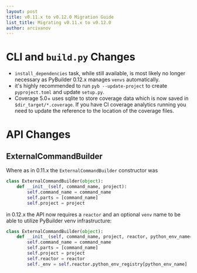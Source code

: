 ```yaml
---
layout: post
title: v0.11.x to v0.12.0 Migration Guide
list_title: Migrating v0.11.x to v0.12.0
author: arcivanov
---
```


# CLI and `build.py` Changes

* `install_dependencies` task, while still available, is most likely no longer necessary as PyBuilder 0.12.x manages 
`venvs` automatically.
* it's highly recommended to run `pyb --update-project` to create `pyproject.toml` and update `setup.py`.
* Coverage 5.0+ uses sqlite to store coverage data which is now saved in `$dir_target/*.coverage`. If you have CI 
coverage analytics running you need to update the reference to the location of the coverage files.

# API Changes

## ExternalCommandBuilder
Where as in 0.11.x the `ExternalCommandBuilder` constructor was

```python
class ExternalCommandBuilder(object):
    def __init__(self, command_name, project):
        self.command_name = command_name
        self.parts = [command_name]
        self.project = project
```

in 0.12.x the API now requires a `reactor` and an optional `venv` name to be able to utilize PyBuilder venv
infrastructure:

```python
class ExternalCommandBuilder(object):
    def __init__(self, command_name, project, reactor, python_env_name="pybuilder"):
        self.command_name = command_name
        self.parts = [command_name]
        self.project = project
        self.reactor = reactor
        self._env = self.reactor.python_env_registry[python_env_name]
```